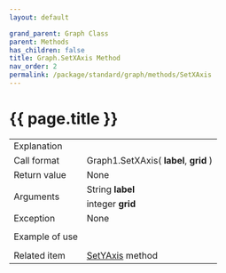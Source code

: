 ```yaml
---
layout: default

grand_parent: Graph Class
parent: Methods
has_children: false
title: Graph.SetXAxis Method
nav_order: 2
permalink: /package/standard/graph/methods/SetXAxis
---
```

# {{ page.title }}

<table>
  <tr>
    <td>Explanation</td>
    <td colspan="2"></td>
  </tr>
  <tr>
    <td>Call format</td>
    <td colspan="2">Graph1.SetXAxis( <b>label</b>, <b>grid</b> )</td>
  </tr>
  <tr>
    <td>Return value</td>
    <td colspan="2">None</td>
  </tr>  
  <tr>
    <td rowspan="2">Arguments</td>
    <td>String <b>label</b></td>
    <td></td>
  </tr>
  <tr>
    <td>integer <b>grid</b></td>
    <td></td>
  </tr>
  <tr>
    <td>Exception</td>
    <td colspan="2">None</td>
  </tr>
  <tr>
    <td>Example of use</td>
    <td colspan="2"><code><pre>
    </pre></code></td>
  </tr>
  <tr>
    <td>Related item</td>
    <td colspan="2"><a href="/package/standard/graph/methods/SetYAxis">SetYAxis</a> method</td>
  </tr>
</table>




